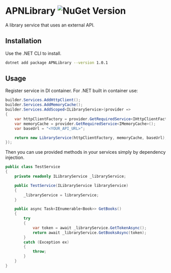 # APNLibrary <img alt="NuGet Version" src="https://img.shields.io/nuget/v/APNLibrary?link=https%3A%2F%2Fwww.nuget.org%2Fpackages%2FAPNLibrary%2F%23readme-body-tab">

A library service that uses an external API.

## Installation

Use the .NET CLI to install.

```bash
dotnet add package APNLibrary --version 1.0.1
```

## Usage

Register service in DI container. For .NET built in container use:
```csharp
builder.Services.AddHttpClient();
builder.Services.AddMemoryCache();
builder.Services.AddScoped<ILibraryService>(provider =>
{
    var httpClientFactory = provider.GetRequiredService<IHttpClientFactory>();
    var memoryCache = provider.GetRequiredService<IMemoryCache>();
    var baseUrl = "<YOUR_API_URL>";

    return new LibraryService(httpClientFactory, memoryCache, baseUrl);
});
```

Then you can use provided methods in your services simply by dependency injection.

```csharp
public class TestService
{
    private readonly ILibraryService _libraryService;

    public TestService(ILibraryService libraryService)
    {
        _libraryService = libraryService;
    }

    public async Task<IEnumerable<Book>> GetBooks()
    {
        try
        {
            var token = await _libraryService.GetTokenAsync();
            return await _libraryService.GetBooksAsync(token);
        }
        catch (Exception ex)
        {
            throw;
        }
    }
}
```
